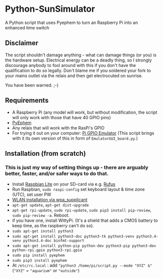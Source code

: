 # Python-SunSimulator
A Python script that uses Pyephem to turn an Raspberry Pi into an enhanced time switch

## Disclaimer
The script shouldn't damage anything - what can damage things (or you) is the hardware setup. Electrical energy can be a deadly thing, so I strongly discourage anybody to fool around with this if you don't have the qualification to do so legally. Don't blame me if you soldered your fork to your mains outlet via the relais and then get electrocuted on sunrise.

You have been warned. ;-)

## Requirements
-   A Raspberry Pi (any model will work, but without modification, the script will only work with those that have 40 GPIO pins)
-   [PyEphem](http://rhodesmill.org/pyephem/)
-   Any relais that will work with the RasPi's GPIO
-   For trying it out on your computer: [Pi GPIO Emulator](https://sourceforge.net/projects/pi-gpio-emulator/) (This script brings with it its own version of this in form of `EmulatorGUI_board.py`.)

## Installation (from scratch)
### This is just my way of setting things up - there are arguably better, faster, and/or safer ways to do that.
-	Install [Raspbian Lite](https://www.raspberrypi.org/downloads/raspbian/) on your SD-card via e.g. [Rufus](https://rufus.akeo.ie/)
-	Run Raspbian, `sudo raspi-config` set keyboard layout & time zone (UTC), set user PW
-	[WLAN installation via wpa_supplicant](https://www.raspberrypi.org/documentation/configuration/wireless/wireless-cli.md)
-	`apt-get update`, `apt-get dist-upgrade`
-	`apt-get rpi-update`, `sudo rpi-update`, `sudo pip3 install pip-review`, `sudo pip-review -a`. Reboot.
-	if you have one, install WittyPi. (It's a shield that adds a CMOS battery to keep time, as the raspberry can't do so).
-	`sudo apt-get install python3`
-   `sudo apt-get install python3-doc python3-tk python3-venv python3.4-venv python3.4-doc binfmt-support`
-	`sudo apt-get install python-pip python-dev python3-pip python3-dev python-rpi.gpio python3-rpi.gpio`
-	`sudo pip install pyephem`
-	`sudo pip3 install pyephem`
-	At `/etc/rc.local` : add `"python3 /home/pi/script.py --mode "XYZ" &"` (`"XYZ"` = `"aquarium"` or `"outside"`)